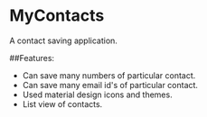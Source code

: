 # MyContacts
A contact saving application.

##Features:

* Can save many numbers of particular contact.
* Can save many email id's of particular contact.
* Used material design icons and themes.
* List view of contacts.

